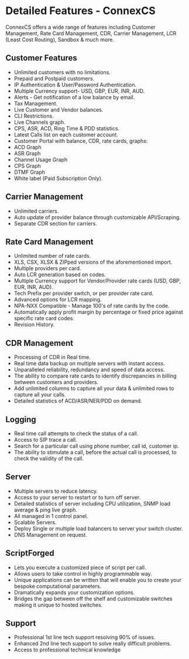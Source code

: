 # Detailed Features - ConnexCS
ConnexCS offers a wide range of features including Customer Management, Rate Card Management, CDR, Carrier Management, LCR (Least Cost Routing), Sandbox & much more.

## Customer Features
* Unlimited customers with no limitations.
* Prepaid and Postpaid customers.
* IP Authentication & User/Password Authentication.
* Multiple Currency support- USD, GBP, EUR, INR, AUD.
* Alerts - Get notification of a low balance by email.
* Tax Management.
* Live Customer and Vendor balances.
* CLI Restrictions.
* Live Channels graph.
* CPS, ASR, ACD, Ring Time & PDD statistics.
* Latest Calls list on each customer account.
* Customer Portal with balance, CDR, rate cards, graphs:
* ACD Graph
* ASR Graph
* Channel Usage Graph
* CPS Graph
* DTMF Graph
* White label (Paid Subscription Only).

## Carrier Management
* Unlimited carriers.
* Auto update of provider balance through customizable API/Scraping.
* Separate CDR section for carriers.

## Rate Card Management
* Unlimited number of rate cards.
* XLS, CSX, XLSX & ZIPped versions of the aforementioned import.
* Multiple providers per card.
* Auto LCR generation based on codes.
* Multiple Currency support for Vendor/Provider rate cards (USD, GBP, EUR, INR, AUD).
* Tech Prefix per provider switch, or per provider rate card.
* Advanced options for LCR mapping.
* NPA-NXX Compatible - Manage 100's of rate cards by the code.
* Automatically apply profit margin by percentage or fixed price against specific rate card codes.
* Revision History.

## CDR Management
* Processing of CDR in Real time.
* Real time data backup on multiple servers with instant access.
* Unparalleled reliability, redundancy and speed of data access.
* The ability to compare rate cards to identify discrepancies in billing between customers and providers.
* Add unlimited columns to capture all your data & unlimited rows to capture all your calls.
* Detailed statistics of ACD/ASR/NER/PDD on demand.

## Logging
* Real time call attempts to check the status of a call.
* Access to SIP trace a call.
* Search for a particular call using phone number, call id, customer ip.
* The ability to stimulate a call, before the actual call is processed, to check the validity of the call.

## Server
* Multiple servers to reduce latency.
* Access to your server to restart or to turn off server.
* Detailed statistics of server including CPU utilization, SNMP load average & ping live graph.
* All managed in 1 control panel.
* Scalable Servers.
* Deploy Single or multiple load balancers to server your switch cluster.
* DNS Management on request.

## ScriptForged
* Lets you execute a customized piece of script per call.
* Allows users to take control in highly programmable way.
* Unique applications can be written that will enable you to create your bespoke computational parameters.
* Dramatically expands your customization options.
* Bridges the gap between off the shelf and customizable switches making it unique to hosted switches. 

## Support
* Professional 1st line tech support resolving 90% of issues.
* Enhanced 2nd line tech support to solve really difficult problems.
* Access to professional technical knowledge